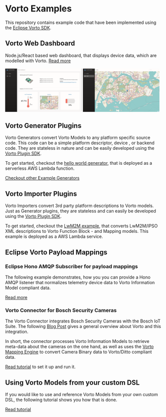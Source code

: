 # Vorto Examples

This repository contains example code that have been implemented using the [Eclipse Vorto SDK](https://www.eclipse.org/vorto).

## Vorto Web Dashboard

Node.js/React based web dashboard, that displays device data, which are modelled with Vorto. [Read more](vorto-dashboard/README.md)
<br/>
<br/>
<img src="vorto-dashboard/assets/deviceDashboard.png" width="49%"/> <img src="vorto-dashboard/assets/locatePage.png" width="49%"/>

## Vorto Generator Plugins

Vorto Generators convert Vorto Models to any platform specific source code. This code can be a simple platform descriptor, device , or backend code. They are stateless in nature and can be easily developed using the [Vorto Plugin SDK](https://github.com/eclipse/vorto/tree/master/plugin-sdk). 

To get started, checkout the [hello world generator](vorto-generators/v2/helloworld-example), that is deployed as a serverless AWS Lambda function.

[Checkout other Example Generators](vorto-generators/Readme.md)

## Vorto Importer Plugins

Vorto Importers convert 3rd party platform descriptions to Vorto models. Just as Generator plugins, they are stateless and can easily be developed using the [Vorto Plugin SDK](https://github.com/eclipse/vorto/tree/master/plugin-sdk). 

To get started, checkout the [LwM2M example](vorto-importers/lwm2m), that converts LwM2M/IPSO XML descriptions to Vorto Function Block - and Mapping models. This example is deployed as a AWS Lambda service.

## Eclipse Vorto Payload Mappings

### Eclipse Hono AMQP Subscriber for payload mappings

The following example demonstrates, how you you can provide a Hono AMQP listener that normalizes telemetry device data to Vorto Information Model compliant data.

[Read more](vorto-hono-subscriber/README.md)

### Vorto Connector for Bosch Security Cameras

The Vorto Connector integrates Bosch Security Cameras with the Bosch IoT Suite. 
The following [Blog Post](https://blog.bosch-si.com/developer/avoid-tight-coupling-of-devices-in-iot-solutions/) gives a general overview about Vorto and this integration. 

In short, the connector processes Vorto Information Models to retrieve meta-data about the cameras on the one hand, as well as uses the [Vorto Mapping Engine](https://github.com/eclipse/vorto/tree/development/mapping-engine) to convert Camera Binary data to Vorto/Ditto compliant data.

[Read tutorial](vorto-connector/Readme.md) to set it up and run it.

## Using Vorto Models from your custom DSL

If you would like to use and reference Vorto Models from your own custom DSL, the following tutorial shows you how that is done.
 
[Read tutorial](vorto-dsl-integration/Readme.md)
